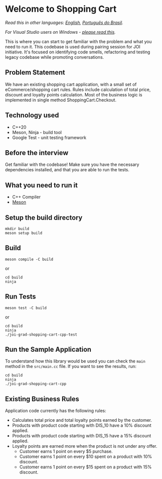 # Welcome to Shopping Cart


*Read this in other languages: [English](README.md), [Português do Brasil](README.pt-br.md).*

*For Visual Studio users on Windows - [please read this](README-Windows.md).*

This is where you can start to get familiar with the problem and what you need to run it.
This codebase is used during pairing session for JOI initiative.
It's focused on identifying code smells, refactoring and testing legacy codebase while promoting
conversations.

## Problem Statement

We have an existing shopping cart application, with a small set of eCommerce/shopping cart rules. Rules include calculation of total price, discount and loyalty points calculation. Most of the business logic is implemented in single method ShoppingCart.Checkout.

## Technology used

- C++20
- Meson, Ninja - build tool
- Google Test - unit testing framework

## Before the interview

Get familiar with the codebase! Make sure you have the necessary dependencies installed, and that you are able to run the tests.

## What you need to run it

- C++ Compiler
- [Meson](https://mesonbuild.com/SimpleStart.html)

## Setup the build directory
```console
mkdir build
meson setup build
```

## Build

```console
meson compile -C build
```

or

```console
cd build
ninja
```


## Run Tests

```console
meson test -C build
```

or 

```console
cd build
ninja
./joi-grad-shopping-cart-cpp-test
```

## Run the Sample Application

To understand how this library would be used you can check the `main` method in the `src/main.cc` file. If you want to see the results, run:

```console
cd build
ninja
./joi-grad-shopping-cart-cpp
```

## Existing Business Rules

Application code currently has the following rules:

- Calculates total price and total loyalty points earned by the customer.
- Products with product code starting with DIS_10 have a 10% discount applied.
- Products with product code starting with DIS_15 have a 15% discount applied.
- Loyalty points are earned more when the product is not under any offer.
  - Customer earns 1 point on every \$5 purchase.
  - Customer earns 1 point on every \$10 spent on a product with 10% discount.
  - Customer earns 1 point on every \$15 spent on a product with 15% discount.
